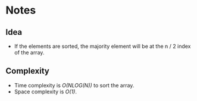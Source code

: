 # Notes

## Idea
* If the elements are sorted, the majority element will be at the n / 2 index of the array.

## Complexity
* Time complexity is *O(NLOG(N))* to sort the array.
* Space complexity is *O(1)*.
